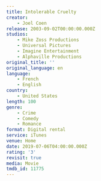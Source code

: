 ```yaml
---
title: Intolerable Cruelty
creator:
    - Joel Coen
release: 2003-09-02T00:00:00.000Z
studios:
    - Mike Zoss Productions
    - Universal Pictures
    - Imagine Entertainment
    - Alphaville Productions
original_title: ''
original_language: en
language:
    - French
    - English
country:
    - United States
length: 100
genre:
    - Crime
    - Comedy
    - Romance
format: Digital rental
service: iTunes
venue: Home
date: 2019-07-06T04:00:00.000Z
rating: '3'
revisit: true
media: Movie
tmdb_id: 11775
---
```



